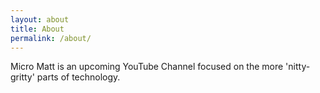 ```yaml
---
layout: about
title: About
permalink: /about/
---
```


Micro Matt is an upcoming YouTube Channel focused on the more 'nitty-gritty' parts of technology. 
